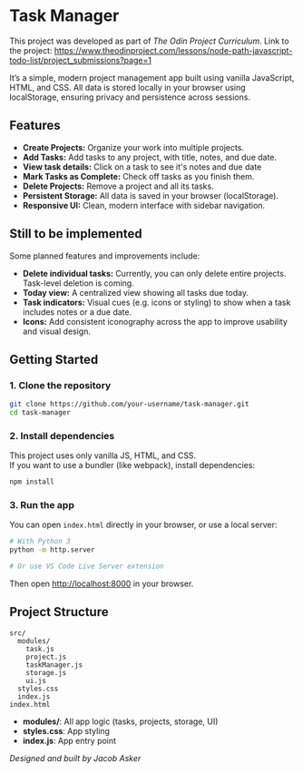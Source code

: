 # Task Manager
This project was developed as part of *The Odin Project Curriculum*. Link to the project: https://www.theodinproject.com/lessons/node-path-javascript-todo-list/project_submissions?page=1

It’s a simple, modern project management app built using vanilla JavaScript, HTML, and CSS.
All data is stored locally in your browser using localStorage, ensuring privacy and persistence across sessions.

## Features

- **Create Projects:** Organize your work into multiple projects.
- **Add Tasks:** Add tasks to any project, with title, notes, and due date. 
- **View task details:** Click on a task to see it's notes and due date
- **Mark Tasks as Complete:** Check off tasks as you finish them.
- **Delete Projects:** Remove a project and all its tasks.
- **Persistent Storage:** All data is saved in your browser (localStorage).
- **Responsive UI:** Clean, modern interface with sidebar navigation.

## Still to be implemented
Some planned features and improvements include:

- **Delete individual tasks:** Currently, you can only delete entire projects. Task-level deletion is coming.
- **Today view:** A centralized view showing all tasks due today.
- **Task indicators:** Visual cues (e.g. icons or styling) to show when a task includes notes or a due date.
- **Icons:** Add consistent iconography across the app to improve usability and visual design.


## Getting Started

### 1. Clone the repository

```bash
git clone https://github.com/your-username/task-manager.git
cd task-manager
```

### 2. Install dependencies

This project uses only vanilla JS, HTML, and CSS.  
If you want to use a bundler (like webpack), install dependencies:

```bash
npm install
```

### 3. Run the app

You can open `index.html` directly in your browser, or use a local server:

```bash
# With Python 3
python -m http.server

# Or use VS Code Live Server extension
```

Then open [http://localhost:8000](http://localhost:8000) in your browser.

## Project Structure

```
src/
  modules/
    task.js
    project.js
    taskManager.js
    storage.js
    ui.js
  styles.css
  index.js
index.html
```

- **modules/**: All app logic (tasks, projects, storage, UI)
- **styles.css**: App styling
- **index.js**: App entry point

*Designed and built by Jacob Asker*
